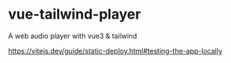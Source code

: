 # vue-tailwind-player

A web audio player with vue3 &amp; tailwind

https://vitejs.dev/guide/static-deploy.html#testing-the-app-locally